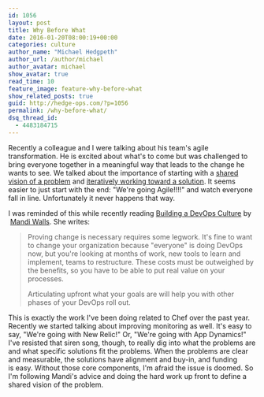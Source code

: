 ```yaml
---
id: 1056
layout: post
title: Why Before What
date: 2016-01-20T08:00:19+00:00
categories: culture
author_name: "Michael Hedgpeth"
author_url: /author/michael
author_avatar: michael
show_avatar: true
read_time: 10
feature_image: feature-why-before-what 
show_related_posts: true 
guid: http://hedge-ops.com/?p=1056
permalink: /why-before-what/
dsq_thread_id:
  - 4483184715
---
```

Recently a colleague and I were talking about his team's agile transformation. He is excited about what's to come but was challenged to bring everyone together in a meaningful way that leads to the change he wants to see. We talked about the importance of starting with a [shared vision of a problem](/who-is-with-you/) and [iteratively working toward a solution](/measure-for-reality/). It seems easier to just start with the end: "We're going Agile!!!!" and watch everyone fall in line. Unfortunately it never happens that way.<!--more-->

I was reminded of this while recently reading [Building a DevOps Culture](http://www.amazon.com/Building-DevOps-Culture-Mandi-Walls-ebook/dp/B00CBM1WFC/ref=sr_1_1?ie=UTF8&qid=1452565552&sr=8-1&keywords=building+devops+culture) by  [Mandi Walls](https://twitter.com/lnxchk). She writes:

> Proving change is necessary requires some legwork. It's fine to want to change your organization because "everyone" is doing DevOps now, but you're looking at months of work, new tools to learn and implement, teams to restructure. These costs must be outweighed by the benefits, so you have to be able to put real value on your processes.
> 
> Articulating upfront what your goals are will help you with other phases of your DevOps roll out.

This is exactly the work I've been doing related to Chef over the past year. Recently we started talking about improving monitoring as well. It's easy to say, "We're going with New Relic!" Or, "We're going with App Dynamics!" I've resisted that siren song, though, to really dig into what the problems are and what specific solutions fit the problems. When the problems are clear and measurable, the solutions have alignment and buy-in, and funding is easy. Without those core components, I'm afraid the issue is doomed. So I'm following Mandi's advice and doing the hard work up front to define a shared vision of the problem.
